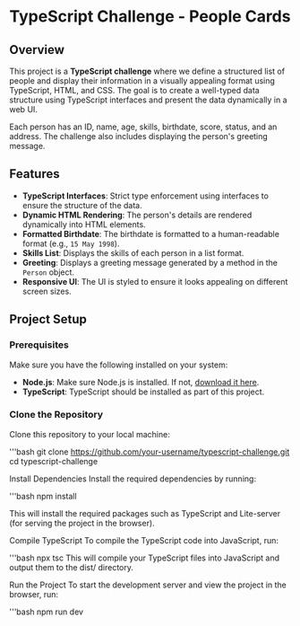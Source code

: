 # TypeScript Challenge - People Cards

## Overview

This project is a **TypeScript challenge** where we define a structured list of people and display their information in a visually appealing format using TypeScript, HTML, and CSS. The goal is to create a well-typed data structure using TypeScript interfaces and present the data dynamically in a web UI.

Each person has an ID, name, age, skills, birthdate, score, status, and an address. The challenge also includes displaying the person's greeting message.

## Features

- **TypeScript Interfaces**: Strict type enforcement using interfaces to ensure the structure of the data.
- **Dynamic HTML Rendering**: The person's details are rendered dynamically into HTML elements.
- **Formatted Birthdate**: The birthdate is formatted to a human-readable format (e.g., `15 May 1998`).
- **Skills List**: Displays the skills of each person in a list format.
- **Greeting**: Displays a greeting message generated by a method in the `Person` object.
- **Responsive UI**: The UI is styled to ensure it looks appealing on different screen sizes.

## Project Setup

### Prerequisites

Make sure you have the following installed on your system:

- **Node.js**: Make sure Node.js is installed. If not, [download it here](https://nodejs.org/).
- **TypeScript**: TypeScript should be installed as part of this project.

### Clone the Repository
Clone this repository to your local machine:

'''bash
git clone https://github.com/your-username/typescript-challenge.git
cd typescript-challenge


Install Dependencies
Install the required dependencies by running:

'''bash
npm install

This will install the required packages such as TypeScript and Lite-server (for serving the project in the browser).

Compile TypeScript
To compile the TypeScript code into JavaScript, run:

'''bash
npx tsc
This will compile your TypeScript files into JavaScript and output them to the dist/ directory.

Run the Project
To start the development server and view the project in the browser, run:

'''bash
npm run dev
